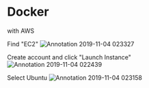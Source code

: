 # Docker
with AWS

Find "EC2" 
![Annotation 2019-11-04 023327](https://user-images.githubusercontent.com/22506281/68114694-82de9a00-feab-11e9-8ac1-90268d74e282.png)


Create account and click "Launch Instance"
![Annotation 2019-11-04 022439](https://user-images.githubusercontent.com/22506281/68114510-0b106f80-feab-11e9-9c6e-cdd1f05051ab.png)

Select Ubuntu
![Annotation 2019-11-04 023158](https://user-images.githubusercontent.com/22506281/68114608-4ca11a80-feab-11e9-8842-c58774b447f8.png)
